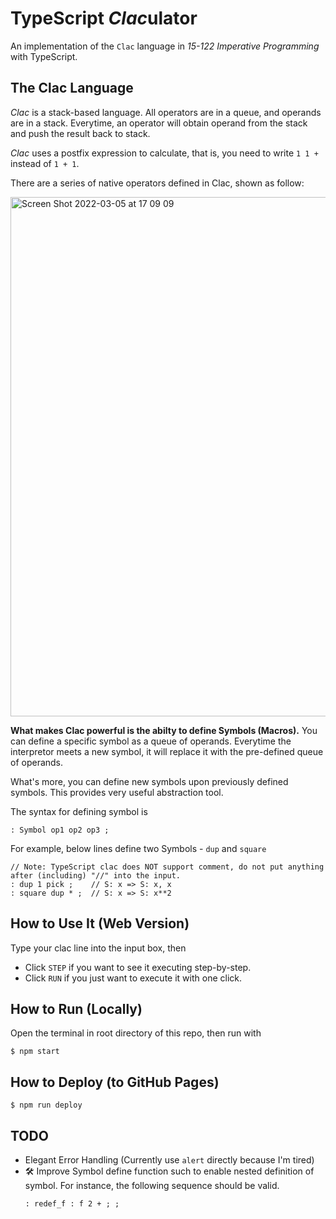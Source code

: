 # TypeScript *Clac*ulator

An implementation of the `Clac` language in *15-122 Imperative Programming* with TypeScript.

## The Clac Language

*Clac* is a stack-based language. All operators are in a queue, and operands are in a stack. Everytime, an operator will obtain operand from the stack and push the result back to stack.

*Clac* uses a postfix expression to calculate, that is, you need to write `1 1 +` instead of `1 + 1`.

There are a series of native operators defined in Clac, shown as follow:

<img width="831" alt="Screen Shot 2022-03-05 at 17 09 09" src="https://user-images.githubusercontent.com/47029019/156901409-ec3e5341-5ccb-49c6-8235-5c43695e78e4.png">

**What makes Clac powerful is the abilty to define Symbols (Macros).** You can define a specific symbol as a queue of operands. Everytime the interpretor meets a new symbol, it will replace it with the pre-defined queue of operands.

What's more, you can define new symbols upon previously defined symbols. This provides very useful abstraction tool.

The syntax for defining symbol is

```
: Symbol op1 op2 op3 ;
```

For example, below lines define two Symbols - `dup` and `square`

```
// Note: TypeScript clac does NOT support comment, do not put anything after (including) "//" into the input.
: dup 1 pick ;    // S: x => S: x, x
: square dup * ;  // S: x => S: x**2
```
## How to Use It (Web Version)

Type your clac line into the input box, then
* Click `STEP` if you want to see it executing step-by-step.
* Click `RUN` if you just want to execute it with one click.

## How to Run (Locally)

Open the terminal in root directory of this repo, then run with

```shell
$ npm start
```

## How to Deploy (to GitHub Pages)

```
$ npm run deploy
```

## TODO

* Elegant Error Handling (Currently use `alert` directly because I'm tired)
* 🛠️ Improve Symbol define function such to enable nested definition of symbol. For instance, the following sequence should be valid.
  ```
  : redef_f : f 2 + ; ;
  ```

